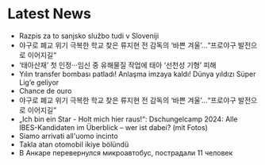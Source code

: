 # Latest News
-  Razpis za to sanjsko službo tudi v Sloveniji
-  야구로 폐교 위기 극복한 학교 찾은 류지현 전 감독의 ‘바쁜 겨울’…“프로야구 발전으로 이어지길”
-  ‘태아산재’ 첫 인정···임신 중 유해물질 작업에 태아 ‘선천성 기형’ 피해
-  Yılın transfer bombası patladı! Anlaşma imzaya kaldı! Dünya yıldızı Süper Lig’e geliyor
-  Chance de ouro
-  야구로 폐교 위기 극복한 학교 찾은 류지현 전 감독의 ‘바쁜 겨울’…“프로야구 발전으로 이어지길”
-  „Ich bin ein Star - Holt mich hier raus!“: Dschungelcamp 2024: Alle IBES-Kandidaten im Überblick – wer ist dabei? (mit Fotos)
-  Siamo arrivati all'uomo incinto
-  Takla atan otomobil ikiye bölündü
-  В Анкаре перевернулся микроавтобус, пострадали 11 человек
